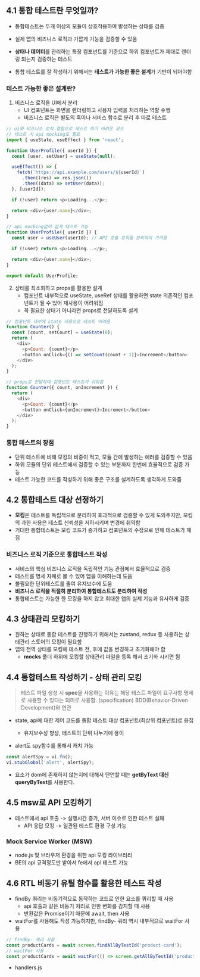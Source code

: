 ## 4.1 통합 테스트란 무엇일까?

- 통합테스트는 두개 이상의 모듈이 상호작용하여 발생하는 상태를 검증
- 실제 앱의 비즈니스 로직과 가깝게 기능을 검증할 수 있음

- **상태나 데이터**를 관리하는 특정 컴포넌트를 기준으로 하위 컴포넌트가 제대로 렌더링 되는지 검증하는 테스트
- 통합 테스트를 잘 작성하기 위해서는 **테스트가 가능한 좋은 설계**가 기반이 되어야함

### 테스트 가능한 좋은 설계란?

1. 비즈니스 로직을 UI에서 분리
   - UI 컴포넌트는 화면을 렌더링하고 사용자 입력을 처리하는 역할 수행
   - 비즈니스 로직은 별도의 훅이나 서비스 함수로 분리 후 따로 테스트

```javascript
// ui와 비즈니스 로직 결합으로 테스트 하기 어려운 코드
// 테스트 시 api mocking도 필요
import { useState, useEffect } from 'react';

function UserProfile({ userId }) {
  const [user, setUser] = useState(null);

  useEffect(() => {
    fetch(`https://api.example.com/users/${userId}`)
      .then((res) => res.json())
      .then((data) => setUser(data));
  }, [userId]);

  if (!user) return <p>Loading...</p>;

  return <div>{user.name}</div>;
}

// api mocking없이 쉽게 테스트 가능
function UserProfile({ userId }) {
  const user = useUser(userId); // API 호출 로직을 분리하여 가져옴

  if (!user) return <p>Loading...</p>;

  return <div>{user.name}</div>;
}

export default UserProfile;
```

2. 상태를 최소화하고 props를 활용한 설계
   - 컴포넌트 내부적으로 useState, useRef 상태를 활용하면 state 의존적인 컴포넌트가 될 수 있어 재사용이 어려워짐
   - 꼭 필요한 상태가 아니라면 props로 전달하도록 설계

```javascript
// 컴포넌트 내부에 state 사용으로 테스트 어려움
function Counter() {
  const [count, setCount] = useState(0);
  return (
    <div>
      <p>Count: {count}</p>
      <button onClick={() => setCount(count + 1)}>Increment</button>
    </div>
  );
}

// props로 전달하여 컴포넌트 테스트가 쉬워짐
function Counter({ count, onIncrement }) {
  return (
    <div>
      <p>Count: {count}</p>
      <button onClick={onIncrement}>Increment</button>
    </div>
  );
}
```

### 통합 테스트의 장점

- 단위 테스트에 비해 모킹의 비중이 적고, 모듈 간에 발생하는 에러를 검증할 수 있음
- 하위 모듈의 단위 테스트에서 검증할 수 있는 부분까지 한번에 효율적으로 검증 가능
- 테스트 가능한 코드를 작성하기 위해 좋은 구조를 설계하도록 생각하게 도와줌

## 4.2 통합테스트 대상 선정하기

- **모킹**은 테스트를 독립적으로 분리하여 효과적으로 검증할 수 있게 도와주지만, 모킹의 과한 사용은 테스트 신뢰성을 저하시키며 변경에 취약함
- 거대한 통합테스트는 모킹 코드가 증가하고 컴포넌트의 수정으로 인해 테스트가 깨짐

### 비즈니스 로직 기준으로 통합테스트 작성

- 서비스의 핵심 비즈니스 로직을 독립적인 기능 관점에서 효율적으로 검증
- 테스트를 명세 자체로 볼 수 있어 앱을 이해하는데 도움
- 불필요한 단위테스트를 줄여 유지보수에 도움
- **비즈니스 로직을 적절히 분리하여 통합테스트도 분리하여 작성**
- 통합테스트는 가능한 한 모킹을 하지 않고 최대한 앱의 실제 기능과 유사하게 검증

## 4.3 상태관리 모킹하기

- 원하는 상태로 통합 테스트를 진행하기 위해서는 zustand, redux 등 사용하는 상태관리 스토어의 모킹이 필요함
- 앱의 전역 상태를 모킹해 테스트 전, 후에 값을 변경하고 초기화해야 함
  - **mocks** 폴더 하위에 모킹할 상태관리 파일을 등록 해서 초기화 시키면 됨

## 4.4 통합테스트 작성하기 - 상태 관리 모킹

> 테스트 파일 생성 시 **spec**을 사용하는 이유는 해당 테스트 파일이 요구사항 명세로 사용할 수 있다는 의미로 사용함. (specification)
> BDD(Behavior-Driven Development)와 연관

- state, api에 대한 제어 코드를 통합 테스트 대상 컴포넌트(최상위 컴포넌트)로 응집

  - 유지보수성 향상, 테스트의 단위 나누기에 용이

- alert도 spy함수를 통해서 캐치 가능

```javascript
const alertSpy = vi.fn();
vi.stubGlobal('alert', alertSpy);
```

- 요소가 dom에 존재하지 않는지에 대해서 단언할 때는 **getByText 대신 queryByText**를 사용한다.

## 4.5 msw로 API 모킹하기

- 테스트에서 api 호출 -> 실행시간 증가, 서버 이슈로 인한 테스트 실패
  - API 응답 모킹 -> 일관된 테스트 환경 구성 가능

### Mock Service Worker (MSW)

- node.js 및 브라우저 환경을 위한 api 모킹 라이브러리
- BE의 api 규격정도만 받아서 fe에서 api 테스트 가능

## 4.6 RTL 비동기 유틸 함수를 활용한 테스트 작성

- findBy 쿼리는 비동기적으로 동작하는 코드로 인한 요소를 쿼리할 때 사용
  - api 호출과 같은 비동기 처리로 인한 변화를 감지할 때 사용
  - 반환값은 Promise이기 때문에 await, then 사용
- waitFor를 사용해도 작성 가능하지만, findBy- 쿼리 역시 내부적으로 waitFor 사용

```javascript
// findBy- 쿼리 사용
const productCards = await screen.findAllByTestId('product-card');
// waitFor 사용
const productCards = await waitFor(() => screen.getAllByTestId('product-card'));
```

- handlers.js
